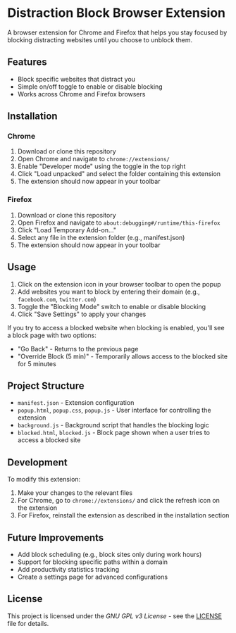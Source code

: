 # Distraction Block Browser Extension

A browser extension for Chrome and Firefox that helps you stay focused by blocking distracting websites until you choose to unblock them.

## Features

- Block specific websites that distract you
- Simple on/off toggle to enable or disable blocking
- Works across Chrome and Firefox browsers

## Installation

### Chrome

1. Download or clone this repository
2. Open Chrome and navigate to `chrome://extensions/`
3. Enable "Developer mode" using the toggle in the top right
4. Click "Load unpacked" and select the folder containing this extension
5. The extension should now appear in your toolbar

### Firefox

1. Download or clone this repository
2. Open Firefox and navigate to `about:debugging#/runtime/this-firefox`
3. Click "Load Temporary Add-on..."
4. Select any file in the extension folder (e.g., manifest.json)
5. The extension should now appear in your toolbar

## Usage

1. Click on the extension icon in your browser toolbar to open the popup
2. Add websites you want to block by entering their domain (e.g., `facebook.com`, `twitter.com`)
3. Toggle the "Blocking Mode" switch to enable or disable blocking
4. Click "Save Settings" to apply your changes

If you try to access a blocked website when blocking is enabled, you'll see a block page with two options:

- "Go Back" - Returns to the previous page
- "Override Block (5 min)" - Temporarily allows access to the blocked site for 5 minutes

## Project Structure

- `manifest.json` - Extension configuration
- `popup.html`, `popup.css`, `popup.js` - User interface for controlling the extension
- `background.js` - Background script that handles the blocking logic
- `blocked.html`, `blocked.js` - Block page shown when a user tries to access a blocked site

## Development

To modify this extension:

1. Make your changes to the relevant files
2. For Chrome, go to `chrome://extensions/` and click the refresh icon on the extension
3. For Firefox, reinstall the extension as described in the installation section

## Future Improvements

- Add block scheduling (e.g., block sites only during work hours)
- Support for blocking specific paths within a domain
- Add productivity statistics tracking
- Create a settings page for advanced configurations

## License

This project is licensed under the _GNU GPL v3 License_ - see the [LICENSE](LICENSE.md) file for details.
